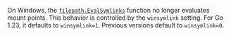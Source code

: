 On Windows, the [`filepath.EvalSymlinks`](/path/filepath#EvalSymlinks) function
no longer evaluates mount points.
This behavior is controlled by the `winsymlink` setting.
For Go 1.23, it defaults to `winsymlink=1`.
Previous versions default to `winsymlink=0`.